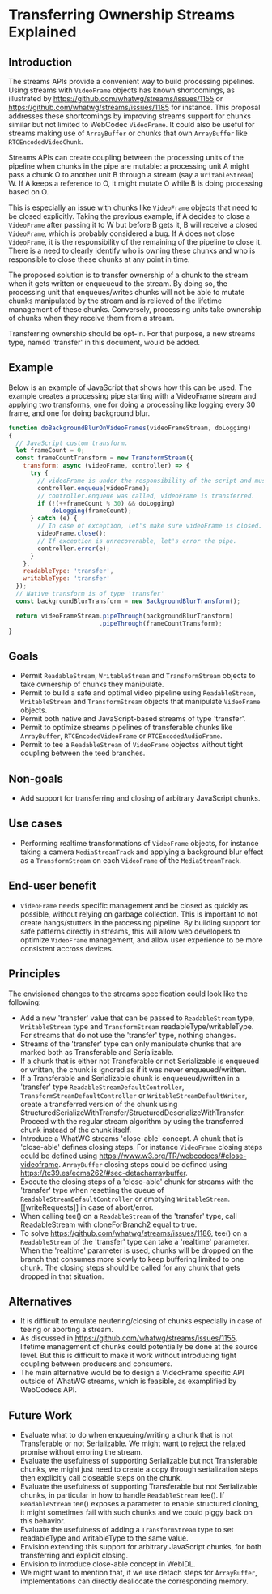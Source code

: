 # Transferring Ownership Streams Explained


## Introduction

The streams APIs provide a convenient way to build processing pipelines.
Using streams with `VideoFrame` objects has known shortcomings, as illustrated by https://github.com/whatwg/streams/issues/1155 or https://github.com/whatwg/streams/issues/1185 for instance.
This proposal addresses these shortcomings by improving streams support for chunks similar but not limited to WebCodec `VideoFrame`.
It could also be useful for streams making use of `ArrayBuffer` or chunks that own `ArrayBuffer` like `RTCEncodedVideoChunk`.

Streams APIs can create coupling between the processing units of the pipeline when chunks in the pipe are mutable:
a processing unit A might pass a chunk O to another unit B through a stream (say a `WritableStream`) W.
If A keeps a reference to O, it might mutate O while B is doing processing based on O.

This is especially an issue with chunks like `VideoFrame` objects that need to be closed explicitly.
Taking the previous example, if A decides to close a `VideoFrame` after passing it to W but before B gets it, B will receive a closed `VideoFrame`, which is probably considered a bug.
If A does not close `VideoFrame`, it is the responsibility of the remaining of the pipeline to close it.
There is a need to clearly identify who is owning these chunks and who is responsible to close these chunks at any point in time.

The proposed solution is to transfer ownership of a chunk to the stream when it gets written or enqueueud to the stream.
By doing so, the processing unit that enqueues/writes chunks will not be able to mutate chunks manipulated by the stream and is relieved of the lifetime management of these chunks.
Conversely, processing units take ownership of chunks when they receive them from a stream.

Transferring ownership should be opt-in. For that purpose, a new streams type, named 'transfer' in this document,  would be added.

## Example

Below is an example of JavaScript that shows how this can be used.
The example creates a processing pipe starting with a VideoFrame stream and applying two transforms, one for doing a processing like logging every 30 frame, and one for doing background blur.

```worker.js javascript
function doBackgroundBlurOnVideoFrames(videoFrameStream, doLogging)
{
  // JavaScript custom transform.
  let frameCount = 0;
  const frameCountTransform = new TransformStream({
    transform: async (videoFrame, controller) => {
      try {
        // videoFrame is under the responsibility of the script and must be closed when no longer needed.
        controller.enqueue(videoFrame);
        // controller.enqueue was called, videoFrame is transferred.
        if (!(++frameCount % 30) && doLogging)
            doLogging(frameCount);
      } catch (e) {
        // In case of exception, let's make sure videoFrame is closed. This is a no-op if videoFrame was previously transferred.
        videoFrame.close();
        // If exception is unrecoverable, let's error the pipe.
        controller.error(e);
      }
    },
    readableType: 'transfer',
    writableType: 'transfer'
  });
  // Native transform is of type 'transfer'
  const backgroundBlurTransform = new BackgroundBlurTransform();

  return videoFrameStream.pipeThrough(backgroundBlurTransform)
                         .pipeThrough(frameCountTransform);
}
```

## Goals

*   Permit `ReadableStream`, `WritableStream` and `TransformStream` objects to take ownership of chunks they manipulate.
*   Permit to build a safe and optimal video pipeline using `ReadableStream`, `WritableStream` and `TransformStream` objects that manipulate `VideoFrame` objects.
*   Permit both native and JavaScript-based streams of type 'transfer'.
*   Permit to optimize streams pipelines of transferable chunks like `ArrayBuffer`, `RTCEncodedVideoFrame` or `RTCEncodedAudioFrame`.
*   Permit to tee a `ReadableStream` of `VideoFrame` objectss without tight coupling between the teed branches.

## Non-goals

*   Add support for transferring and closing of arbitrary JavaScript chunks.

## Use cases

*   Performing realtime transformations of `VideoFrame` objects, for instance taking a camera `MediaStreamTrack` and applying
    a background blur effect as a `TransformStream` on each `VideoFrame` of the `MediaStreamTrack`.

## End-user benefit

*   `VideoFrame` needs specific management and be closed as quickly as possible, without relying on garbage collection.
    This is important to not create hangs/stutters in the processing pipeline. By building support for safe patterns
    directly in streams, this will allow web developers to optimize `VideoFrame` management, and allow user experience
    to be more consistent accross devices.

## Principles

The envisioned changes to the streams specification could look like the following:
*   Add a new 'transfer' value that can be passed to `ReadableStream` type, `WritableStream` type and `TransformStream` readableType/writableType.
    For streams that do not use the 'transfer' type, nothing changes.
*   Streams of the 'transfer' type can only manipulate chunks that are marked both as Transferable and Serializable.
*   If a chunk that is either not Transferable or not Serializable is enqueued or written, the chunk is ignored as if it was never enqueued/written.
*   If a Transferable and Serializable chunk is enqueueud/written in a 'transfer' type `ReadableStreamDefaultController`, `TransformStreamDefaultController`
    or `WritableStreamDefaultWriter`, create a transferred version of the chunk using StructuredSerializeWithTransfer/StructuredDeserializeWithTransfer.
    Proceed with the regular stream algorithm by using the transferred chunk instead of the chunk itself.
*   Introduce a WhatWG streams 'close-able' concept. A chunk that is 'close-able' defines closing steps.
    For instance `VideoFrame` closing steps could be defined using https://www.w3.org/TR/webcodecs/#close-videoframe.
    `ArrayBuffer` closing steps could be defined using https://tc39.es/ecma262/#sec-detacharraybuffer.
*   Execute the closing steps of a 'close-able' chunk for streams with the 'transfer' type when resetting the queue of `ReadableStreamDefaultController`
    or emptying `WritableStream`.[[writeRequests]] in case of abort/error.
*   When calling tee() on a `ReadableStream` of the 'transfer' type, call ReadableStream with cloneForBranch2 equal to true. 
*   To solve https://github.com/whatwg/streams/issues/1186, tee() on a `ReadableStream` of the 'transfer' type can take a 'realtime' parameter.
    When the 'realtime' parameter is used, chunks will be dropped on the branch that consumes more slowly to keep buffering limited to one chunk.
    The closing steps should be called for any chunk that gets dropped in that situation.

## Alternatives

*   It is difficult to emulate neutering/closing of chunks especially in case of teeing or aborting a stream.
*   As discussed in https://github.com/whatwg/streams/issues/1155, lifetime management of chunks could potentially be done at the source level.
    But this is difficult to make it work without introducing tight coupling between producers and consumers.
*   The main alternative would be to design a VideoFrame specific API outside of WhatWG streams, which is feasible, as examplified by WebCodecs API.

## Future Work

*   Evaluate what to do when enqueuing/writing a chunk that is not Transferable or not Serializable. We might want to reject the related promise without erroring the stream.
*   Evaluate the usefulness of supporting Serializable but not Transferable chunks, we might just need to create a copy through serialization steps then explicitly call closeable steps on the chunk.
*   Evaluate the usefulness of supporting Transferable but not Serializable chunks, in particular in how to handle `ReadableStream` tee().
    If `ReadableStream` tee() exposes a parameter to enable structured cloning, it might sometimes fail with such chunks and we could piggy back on this behavior.
*   Evaluate the usefulness of adding a `TransformStream` type to set readableType and writableType to the same value.
*   Envision extending this support for arbitrary JavaScript chunks, for both transferring and explicit closing.
*   Envision to introduce close-able concept in WebIDL.
*   We might want to mention that, if we use detach steps for `ArrayBuffer`, implementations can directly deallocate the corresponding memory.
